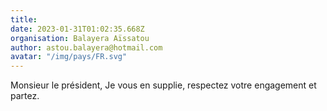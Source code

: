 ```yaml
---
title: 
date: 2023-01-31T01:02:35.668Z
organisation: Balayera Aïssatou 
author: astou.balayera@hotmail.com
avatar: "/img/pays/FR.svg"
---
```


Monsieur le président, 
Je vous en supplie, respectez votre engagement et partez.